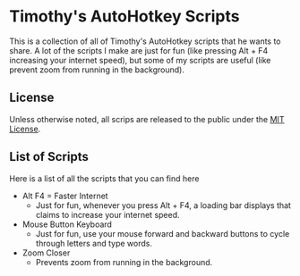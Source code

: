 # Timothy's AutoHotkey Scripts

This is a collection of all of Timothy's AutoHotkey scripts that he wants to share. A lot of the scripts I make are just for fun (like pressing Alt + F4 increasing your internet speed), but some of my scripts are useful (like prevent zoom from running in the background).

## License

Unless otherwise noted, all scrips are released to the public under the [MIT License](https://github.com/timothymhuang/AutoHotkey/blob/main/LICENSE).

## List of Scripts

Here is a list of all the scripts that you can find here

- Alt F4 = Faster Internet
  - Just for fun, whenever you press Alt + F4, a loading bar displays that claims to increase your internet speed.
- Mouse Button Keyboard
  - Just for fun, use your mouse forward and backward buttons to cycle through letters and type words.
- Zoom Closer
  - Prevents zoom from running in the background.

